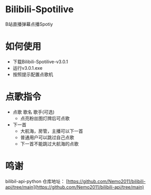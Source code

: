 # Bilibili-Spotilive
B站直播弹幕点播Spotiy

# 如何使用

- 下载Bilibili-Spotilive-v3.0.1
- 运行v3.0.1.exe
- 按照提示配置点歌机

# 点歌指令
- 点歌 歌名 歌手(可选)
  - 点亮粉丝图灯牌后可点歌
- 下一首
  - 大航海，房管，主播可以下一首
  - 普通用户可以跳过自己点歌
  - 下一首不能跳过大航海的点歌

# 鸣谢
bilibil-api-python
仓库地址：
[https://github.com/Nemo2011/bilibili-api/tree/main](https://github.com/Nemo2011/bilibili-api/tree/main)
